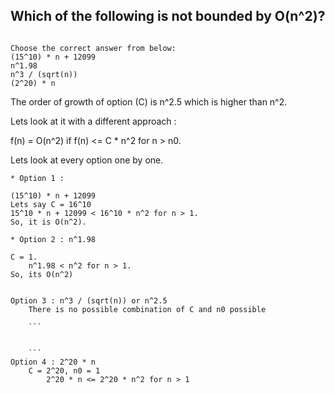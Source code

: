 ## Which of the following is not bounded by O(n^2)?

```

Choose the correct answer from below:
(15^10) * n + 12099
n^1.98
n^3 / (sqrt(n))
(2^20) * n

```

The order of growth of option (C) is n^2.5 which is higher than n^2.

Lets look at it with a different approach :

f(n) = O(n^2) if
f(n) <= C * n^2 for n > n0.


Lets look at every option one by one.

```
* Option 1 :

(15^10) * n + 12099
Lets say C = 16^10
15^10 * n + 12099 < 16^10 * n^2 for n > 1.
So, it is O(n^2).

```

```
* Option 2 : n^1.98

C = 1.
    n^1.98 < n^2 for n > 1.
So, its O(n^2) 

```

```

Option 3 : n^3 / (sqrt(n)) or n^2.5
    There is no possible combination of C and n0 possible
    
    ```
    
    
    ```
Option 4 : 2^20 * n
    C = 2^20, n0 = 1
        2^20 * n <= 2^20 * n^2 for n > 1
```

